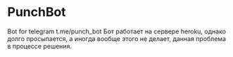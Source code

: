 # PunchBot
Bot for telegram
t.me/punch_bot
Бот работает на сервере heroku, однако долго просыпается, а иногда вообще этого не делает, данная проблема в процессе решения.
